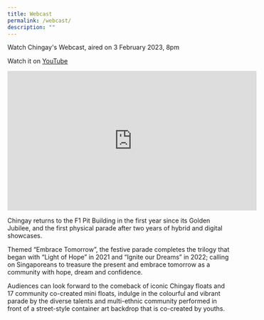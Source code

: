 ```yaml
---
title: Webcast
permalink: /webcast/
description: ""
---
```

Watch Chingay's Webcast, aired on 3 February 2023, 8pm

Watch it on [YouTube](https://www.youtube.com/live/SNOEUaoSB5s?feature=share&amp;t=2422)

<iframe src="https://www.facebook.com/plugins/video.php?height=314&amp;href=https%3A%2F%2Fwww.facebook.com%2Fchingayparadesg%2Fvideos%2F488660846807313%2F&amp;show_text=false&amp;width=560&amp;t=0" width="560" height="314" style="border:none;overflow:hidden" scrolling="no" frameborder="0" allowfullscreen="true" allow="autoplay; clipboard-write; encrypted-media; picture-in-picture; web-share"></iframe>

Chingay returns to the F1 Pit Building in the first year since its Golden Jubilee, and the first physical parade after two years of hybrid and digital showcases. 

Themed “Embrace Tomorrow”, the festive parade completes the trilogy that began with “Light of Hope” in 2021 and “Ignite our Dreams” in 2022; calling on Singaporeans to treasure the present and embrace tomorrow as a community with hope, dream and confidence. 

Audiences can look forward to the comeback of iconic Chingay floats and 17 community co-created mini floats, indulge in the colourful and vibrant parade by the diverse talents and multi-ethnic community performed in front of a street-style container art backdrop that is co-created by youths.
